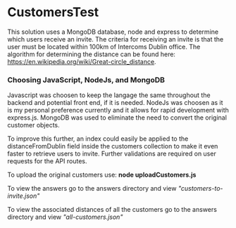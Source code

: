 # CustomersTest 
This solution uses a MongoDB database, node and express to determine which users receive an invite. 
The criteria for receiving an invite is that the user must be located within 100km of Intercoms Dublin 
office. The algorithm for determining the distance can be found here: https://en.wikipedia.org/wiki/Great-circle_distance. 

<h3>Choosing JavaScript, NodeJs, and MongoDB</h3>
Javascript was choosen to keep the langage the same throughout the backend and potential front end, if it is needed. NodeJs was choosen as it is my personal preference currently and it allows for rapid development with express.js. MongoDB was used to eliminate the need to convert the original customer objects. 

To improve this further, an index could easily be applied to the distanceFromDublin field inside the customers collection to make it even faster to retrieve users to invite. Further validations are required on user requests for the API routes. 

<p>To upload the original customers use: <b>node uploadCustomers.js</b></p>

To view the answers go to the answers directory and view <i>"customers-to-invite.json"</i>

To view the associated distances of all the customers go to the answers directory and view <i>"all-customers.json"</i>